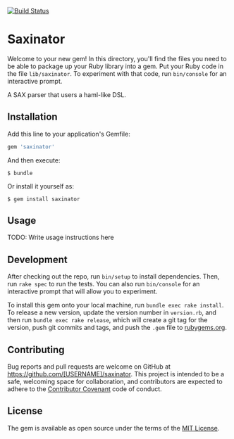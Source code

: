 [![Build Status](https://travis-ci.org/PacerPRO/saxinator.svg?branch=master)](https://travis-ci.org/PacerPRO/saxinator)

# Saxinator

Welcome to your new gem! In this directory, you'll find the files you need to be able to package up your Ruby library into a gem. Put your Ruby code in the file `lib/saxinator`. To experiment with that code, run `bin/console` for an interactive prompt.

A SAX parser that users a haml-like DSL.

## Installation

Add this line to your application's Gemfile:

```ruby
gem 'saxinator'
```

And then execute:

    $ bundle

Or install it yourself as:

    $ gem install saxinator

## Usage

TODO: Write usage instructions here

## Development

After checking out the repo, run `bin/setup` to install dependencies. Then, run `rake spec` to run the tests. You can also run `bin/console` for an interactive prompt that will allow you to experiment.

To install this gem onto your local machine, run `bundle exec rake install`. To release a new version, update the version number in `version.rb`, and then run `bundle exec rake release`, which will create a git tag for the version, push git commits and tags, and push the `.gem` file to [rubygems.org](https://rubygems.org).

## Contributing

Bug reports and pull requests are welcome on GitHub at https://github.com/[USERNAME]/saxinator. This project is intended to be a safe, welcoming space for collaboration, and contributors are expected to adhere to the [Contributor Covenant](http://contributor-covenant.org) code of conduct.


## License

The gem is available as open source under the terms of the [MIT License](http://opensource.org/licenses/MIT).

